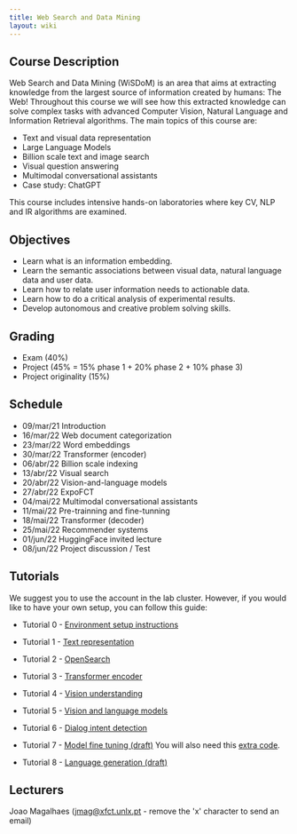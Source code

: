 ```yaml
---
title: Web Search and Data Mining
layout: wiki
---
```


## Course Description

Web Search and Data Mining (WiSDoM) is an area that aims at extracting knowledge from the largest source of information created by humans: The Web! 
Throughout this course we will see how this extracted knowledge can solve complex tasks with advanced Computer Vision, Natural Language and Information Retrieval algorithms. The main topics of this course are:

 - Text and visual data representation
 - Large Language Models
 - Billion scale text and image search
 - Visual question answering
 - Multimodal conversational assistants
 - Case study: ChatGPT

This course includes intensive hands-on laboratories where key CV, NLP and IR algorithms are examined. 

## Objectives
 - Learn what is an information embedding.
 - Learn the semantic associations between visual data, natural language data and user data.
 - Learn how to relate user information needs to actionable data.
 - Learn how to do a critical analysis of experimental results.
 - Develop autonomous and creative problem solving skills.

## Grading
 - Exam (40%) 
 - Project (45% = 15% phase 1 + 20% phase 2 + 10% phase 3) 
 - Project originality (15%)

## Schedule
 - 09/mar/21	Introduction
 - 16/mar/22	Web document categorization
 - 23/mar/22	Word embeddings
 - 30/mar/22	Transformer (encoder)
 - 06/abr/22	Billion scale indexing
 - 13/abr/22	Visual search
 - 20/abr/22	Vision-and-language models
 - 27/abr/22	ExpoFCT
 - 04/mai/22	Multimodal conversational assistants
 - 11/mai/22	Pre-trainning and fine-tunning
 - 18/mai/22	Transformer (decoder)
 - 25/mai/22	Recommender systems
 - 01/jun/22	HuggingFace invited lecture
 - 08/jun/22	Project discussion / Test

## Tutorials
We suggest you to use the account in the lab cluster. However, if you would like to have your own setup, you can follow this guide:
 
 - Tutorial 0 - [Environment setup instructions](/wiki/lab_setup)

 - Tutorial 1 - [Text representation](/wiki/tutorials/Lab1_Text_representations.ipynb)

 - Tutorial 2 - [OpenSearch](/wiki/tutorials/Lab2_OpenSearch_DualEncoders.ipynb)

 - Tutorial 3 - [Transformer encoder](/wiki/tutorials/Lab3_Transformer_Encoder.ipynb)

 - Tutorial 4 - [Vision understanding](/wiki/tutorials/Lab4_Vision_Understanding.ipynb)

 - Tutorial 5 - [Vision and language models](/wiki/tutorials/Lab5_Vision_Language_Understanding.ipynb)

 - Tutorial 6 - [Dialog intent detection](/wiki/tutorials/Lab6_Dialog_Systems.ipynb)

 - Tutorial 7 - [Model fine tuning (draft)](/wiki/tutorials/Lab7_Model_Fine_Tuning.ipynb) You will also need this [extra code](/wiki/tutorials/dataset_loader.py).

 - Tutorial 8 - [Language generation (draft)](/wiki/tutorials/Lab8_Language_generation.ipynb)

## Lecturers
Joao Magalhaes (jmag@xfct.unlx.pt - remove the 'x' character to send an email)
